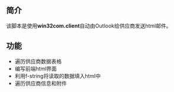 ## 简介



该脚本是使用**win32com.client**自动由Outlook给供应商发送html邮件。

## 功能



- 遍历供应商数据表格
- 编写前端html界面
- 利用f-string将读取的数据填入html中
- 遍历供应商信息和附件
